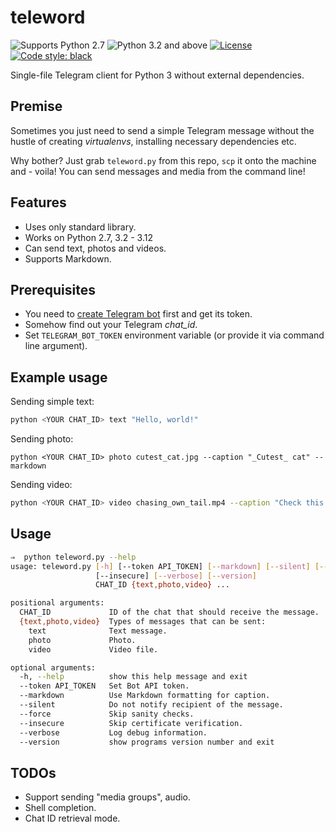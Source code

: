 # teleword

![Supports Python 2.7](https://img.shields.io/badge/Python-2.7-yellow?logo=python&logoColor=white) ![Python 3.2 and above](https://img.shields.io/badge/Python-3.2%2B-blue?logo=python&logoColor=white) [![License](https://img.shields.io/github/license/lensvol/pybetter)](LICENSE) [![Code style: black](https://img.shields.io/badge/code%20style-black-000000.svg)](https://github.com/psf/black)

Single-file Telegram client for Python 3 without external dependencies.

## Premise

Sometimes you just need to send a simple Telegram message without the hustle of creating _virtualenvs_, installing necessary dependencies etc. 

Why bother? Just grab `teleword.py` from this repo, `scp` it onto the machine and - voila! You can send messages and media from the command line!

## Features

* Uses only standard library.
* Works on Python 2.7, 3.2 - 3.12
* Can send text, photos and videos.
* Supports Markdown.

## Prerequisites

* You need to [create Telegram bot](https://core.telegram.org/bots#6-botfather) first and get its token.
* Somehow find out your Telegram *chat_id*.
* Set `TELEGRAM_BOT_TOKEN` environment variable (or provide it via command line argument).

## Example usage

Sending simple text:

```bash
python <YOUR CHAT_ID> text "Hello, world!"
```

Sending photo:

```shell
python <YOUR CHAT_ID> photo cutest_cat.jpg --caption "_Cutest_ cat" --markdown
```

Sending video:

```bash
python <YOUR CHAT_ID> video chasing_own_tail.mp4 --caption "Check this out" --streaming
```



## Usage

```bash
⇒  python teleword.py --help
usage: teleword.py [-h] [--token API_TOKEN] [--markdown] [--silent] [--force]
                   [--insecure] [--verbose] [--version]
                   CHAT_ID {text,photo,video} ...

positional arguments:
  CHAT_ID             ID of the chat that should receive the message.
  {text,photo,video}  Types of messages that can be sent:
    text              Text message.
    photo             Photo.
    video             Video file.

optional arguments:
  -h, --help          show this help message and exit
  --token API_TOKEN   Set Bot API token.
  --markdown          Use Markdown formatting for caption.
  --silent            Do not notify recipient of the message.
  --force             Skip sanity checks.
  --insecure          Skip certificate verification.
  --verbose           Log debug information.
  --version           show programs version number and exit
```



## TODOs

* Support sending "media groups", audio.
* Shell completion.
* Chat ID retrieval mode.
